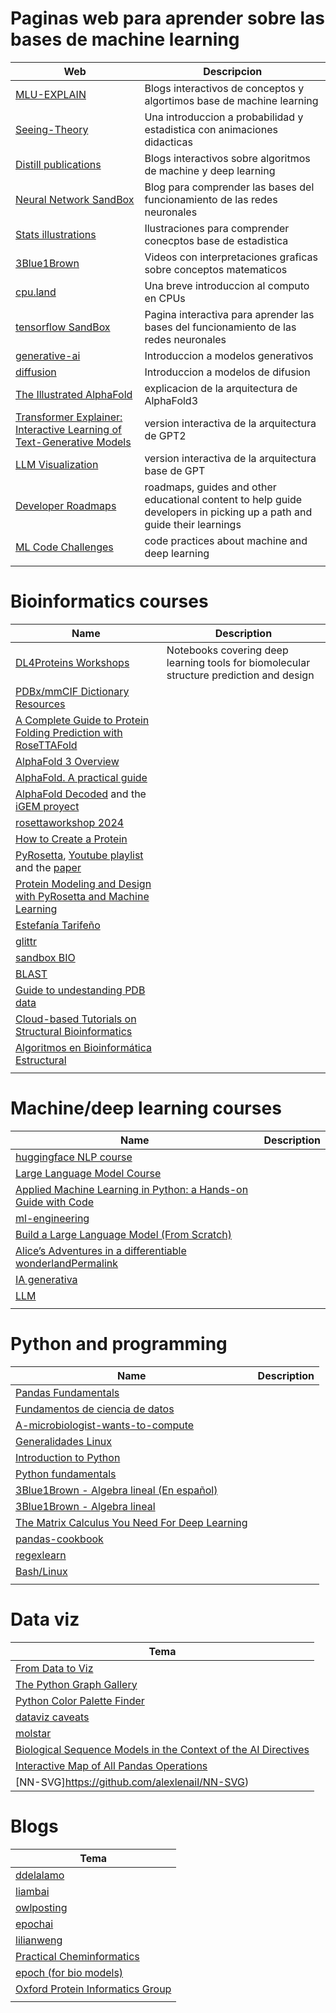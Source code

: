 # Paginas web para aprender sobre las bases de machine learning   
| Web | Descripcion | 
|-----------|-----------| 
| [MLU-EXPLAIN](https://mlu-explain.github.io/) | Blogs interactivos de conceptos y algortimos base de machine learning |
| [Seeing-Theory](https://seeing-theory.brown.edu/) | Una introduccion a probabilidad y estadistica con animaciones didacticas  |
| [Distill publications](https://distill.pub/) | Blogs interactivos sobre algoritmos de machine y deep learning |
| [Neural Network SandBox](https://playground.tensorflow.org/#activation=tanh&batchSize=10&dataset=circle&regDataset=reg-plane&learningRate=0.03&regularizationRate=0&noise=0&networkShape=4,2&seed=0.05854&showTestData=false&discretize=false&percTrainData=50&x=true&y=true&xTimesY=false&xSquared=false&ySquared=false&cosX=false&sinX=false&cosY=false&sinY=false&collectStats=false&problem=classification&initZero=false&hideText=false) | Blog para comprender las bases del funcionamiento de las redes neuronales |
| [Stats illustrations](https://github.com/allisonhorst/stats-illustrations) | Ilustraciones para comprender conecptos base de estadistica |
| [3Blue1Brown ](https://www.youtube.com/@3blue1brown) | Videos con interpretaciones graficas sobre conceptos matematicos |
| [cpu.land](https://cpu.land/) | Una breve introduccion al computo en CPUs |
| [tensorflow SandBox](https://playground.tensorflow.org/) | Pagina interactiva para aprender las bases del funcionamiento de las redes neuronales|
| [generative-ai](https://ig.ft.com/generative-ai/) | Introduccion a modelos generativos|
| [diffusion](https://andrewkchan.dev/posts/diffusion.html) | Introduccion a modelos de difusion|
| [The Illustrated AlphaFold](https://elanapearl.github.io/blog/2024/the-illustrated-alphafold/) | explicacion de la arquitectura de AlphaFold3 |
| [Transformer Explainer: Interactive Learning of Text-Generative Models](https://huggingface.co/papers/2408.04619) | version interactiva de la arquitectura de GPT2 |
| [LLM Visualization](https://bbycroft.net/llm) | version interactiva de la arquitectura base de GPT |
| [Developer Roadmaps](https://roadmap.sh/) | roadmaps, guides and other educational content to help guide developers in picking up a path and guide their learnings |
| [ML Code Challenges](https://www.deep-ml.com/) | code practices about machine and deep learning |
| [ ]() |  |






# Bioinformatics courses
| Name | Description | 
|-----------|-----------| 
| [DL4Proteins Workshops](https://github.com/Graylab/DL4Proteins-notebooks) | Notebooks covering deep learning tools for biomolecular structure prediction and design |
| [PDBx/mmCIF Dictionary Resources](https://mmcif.wwpdb.org/)| | 
| [A Complete Guide to Protein Folding Prediction with RoseTTAFold](https://alchemybio.substack.com/p/a-complete-guide-to-protein-folding) | |
| [AlphaFold 3 Overview](https://alphafoldserver.com/guides) | |
| [AlphaFold. A practical guide](https://www.ebi.ac.uk/training/online/courses/alphafold/) | | 
| [AlphaFold Decoded](https://www.youtube.com/watch?v=NSvp7RFegEs&list=PLJ0WcPQS7xJVJr6ceIPFSkAGAgrkmw1c9&ab_channel=AlphaFoldDecoded) and the [iGEM proyect](https://2024.igem.wiki/aachen/education) | |
| [rosettaworkshop 2024](https://meilerlab.org/rosetta-workshop-2024/) | |
| [How to Create a Protein](https://github.com/universvm/how_to_create_a_protein) | | 
| [PyRosetta](https://rosettacommons.github.io/PyRosetta.notebooks/), [Youtube playlist](https://www.youtube.com/playlist?list=PLFavr8uo6kSqDB1cbXUDFZSooNk537teC) and the [paper](https://www.ncbi.nlm.nih.gov/pmc/articles/PMC8813091/) | |
| [Protein Modeling and Design with PyRosetta and Machine Learning](https://www.youtube.com/playlist?list=PLFavr8uo6kSqDB1cbXUDFZSooNk537teC) | |
| [Estefanía Tarifeño](https://www.youtube.com/@prof.estefaniatarifeno1108/playlists) | |
| [glittr](https://glittr.org/) | |
| [sandbox BIO](https://sandbox.bio/) | |
| [BLAST](https://vinuesa.github.io/TIB-filoinfo/sesion3_BLAST/) | |
| [Guide to undestanding PDB data](https://www.rcsb.org/news/feature/646e671b1d621d75127a7a52) | |
| [Cloud-based Tutorials on Structural Bioinformatics](https://github.com/pb3lab/ibm3202) | |
| [Algoritmos en Bioinformática Estructural](https://eead-csic-compbio.github.io/bioinformatica_estructural/) | |
| | |

# Machine/deep learning courses
| Name | Description | 
|-----------|-----------| 
| [huggingface NLP course](https://huggingface.co/learn/nlp-course/en/chapter1/1) | | 
| [Large Language Model Course](https://github.com/mlabonne/llm-course) | |
| [Applied Machine Learning in Python: a Hands-on Guide with Code](https://geostatsguy.github.io/MachineLearningDemos_Book/intro.html) | |
| [ml-engineering](https://github.com/stas00/ml-engineering) | | 
| [Build a Large Language Model (From Scratch)](https://github.com/rasbt/LLMs-from-scratch) | |
| [Alice’s Adventures in a differentiable wonderlandPermalink](https://www.sscardapane.it/alice-book) | |
| [IA generativa](https://microsoft.github.io/generative-ai-for-beginners/#//) | | 
| [LLM](https://txt.cohere.com/llm-university/) | |
| | |

# Python and programming
| Name | Description | 
|-----------|-----------| 
| [Pandas Fundamentals](https://www.youtube.com/playlist?list=PLp0BA-8NZ4bgNDMxQojvn6eg71jaaRaYZ) | | 
| [Fundamentos de ciencia de datos](https://github.com/thatcsharpguy/df) | |
| [A-microbiologist-wants-to-compute](https://github.com/SvetlanaUP/A-microbiologist-wants-to-compute) | |
| [Generalidades Linux](https://bioinformatica.ciad.mx/generalidades_linux)  | |
| [Introduction to Python](https://carpentries-incubator.github.io/pangenomics-python/) | |
| [Python fundamentals](https://www.youtube.com/playlist?list=PLp0BA-8NZ4bheYbcihGJLg60YSgQRWOcL) | |
| [3Blue1Brown - Algebra lineal (En español)](https://www.youtube.com/@3blue1brownespanol/playlists) | |
| [3Blue1Brown - Algebra lineal](https://www.youtube.com/watch?v=fNk_zzaMoSs&list=PLZHQObOWTQDPD3MizzM2xVFitgF8hE_ab) | |
| [The Matrix Calculus You Need For Deep Learning](https://explained.ai/matrix-calculus/)  | |
| [pandas-cookbook](https://github.com/jvns/pandas-cookbook/) | |
| [regexlearn](https://regexlearn.com/es) | |
| [Bash/Linux](https://vinuesa.github.io/intro2linux/index.html) | |
| | |

# Data viz
| Tema | 
|-----------|
| [From Data to Viz](https://www.data-to-viz.com/) |
| [The Python Graph Gallery](https://python-graph-gallery.com/) |
| [Python Color Palette Finder](https://python-graph-gallery.com/color-palette-finder/) |
| [dataviz caveats](https://www.data-to-viz.com/caveats.html) |
| [molstar](https://molstar.org/me/) |
| [Biological Sequence Models in the Context of the AI Directives](https://epochai.org/blog/biological-sequence-models-in-the-context-of-the-ai-directives) |
| [Interactive Map of All Pandas Operations](https://blog.dailydoseofds.com/p/interactive-mind-map-of-all-pandas?=) |
| [NN-SVG]https://github.com/alexlenail/NN-SVG) |


# Blogs 
| Tema | 
|-----------| 
| [ddelalamo](https://publish.obsidian.md/ddelalamo/Sorted_notes/Dashboard) |
| [liambai](https://liambai.com/) |
| [owlposting](https://www.owlposting.com/) |
| [epochai](https://epochai.org/blog) |
| [lilianweng](https://lilianweng.github.io/) |
| [Practical Cheminformatics](https://practicalcheminformatics.blogspot.com/) |
| [epoch (for bio models)](https://epoch.ai/blog/biological-sequence-models-in-the-context-of-the-ai-directives) |
| [Oxford Protein Informatics Group](https://www.blopig.com/blog/) |
| []() |

